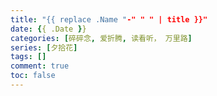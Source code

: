 ```yaml
---
title: "{{ replace .Name "-" " " | title }}"
date: {{ .Date }}
categories: [碎碎念, 爱折腾, 读看听， 万里路]
series: [夕拾花]
tags: []
comment: true
toc: false
---
```


